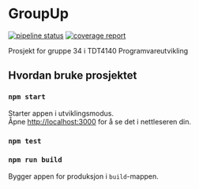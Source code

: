 # GroupUp

[![pipeline status](https://gitlab.stud.idi.ntnu.no/tdt4140-2022/landsby-2/gruppe_34/groupup/badges/main/pipeline.svg)](https://gitlab.stud.idi.ntnu.no/tdt4140-2022/landsby-2/gruppe_34/groupup/-/commits/main)
[![coverage report](https://gitlab.stud.idi.ntnu.no/tdt4140-2022/landsby-2/gruppe_34/groupup/badges/main/coverage.svg)](https://gitlab.stud.idi.ntnu.no/tdt4140-2022/landsby-2/gruppe_34/groupup/-/commits/main)

Prosjekt for gruppe 34 i TDT4140 Programvareutvikling

## Hvordan bruke prosjektet

### `npm start`

Starter appen i utviklingsmodus.\
Åpne [http://localhost:3000](http://localhost:3000) for å se det i nettleseren din.

### `npm test`

### `npm run build`

Bygger appen for produksjon i `build`-mappen.
